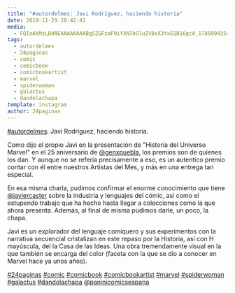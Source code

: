 ```yaml
---
title: "#autordelmes: Javi Rodríguez, haciendo historia"
date: 2019-11-29 20:42:41
media: 
  - FQIoAkMzLBdAEAAAAAAAABgSZGFzaF9iYXNlbGluZV8xX3YxEQB16gcA_17850043540735074.mp4
tags: 
  - autordelmes
  - 24paginas
  - comic
  - comicbook
  - comicbookartist
  - marvel
  - spiderwoman
  - galactus
  - dandolachapa
template: instagram
author: 24paginas
---
```


[#autordelmes](/tags/autordelmes): Javi Rodríguez, haciendo historia.

Como dijo el propio Javi en la presentación de "Historia del Universo Marvel" en el 25 aniversario de [@genxpuebla](https://instagram.com/genxpuebla), los premios son de quienes los dan. Y aunque no se refería precisamente a eso, es un autentico premio contar con él entre nuestros Artistas del Mes, y más en una entrega tan especial.

En esa misma charla, pudimos confirmar el enorme conocimiento que tiene [@javiercaster](https://instagram.com/javiercaster) sobre la industria y lenguajes del cómic, así como el estupendo trabajo que ha hecho hasta llegar a colecciones como la que ahora presenta.
Además, al final de misma pudimos darle, un poco, la chapa.

Javi es un explorador del lenguaje comiquero y sus experimentos con la narrativa secuencial cristalizan en este repaso por la Historia, así con H mayúscula, del la Casa de las Ideas. Una obra tremendamente visual en la que también se encarga del color (faceta con la que se dio a conocer en Marvel hace ya unos años).

[#24paginas](/tags/24paginas) [#comic](/tags/comic) [#comicbook](/tags/comicbook) [#comicbookartist](/tags/comicbookartist) [#marvel](/tags/marvel) [#spiderwoman](/tags/spiderwoman) [#galactus](/tags/galactus) [#dandolachapa](/tags/dandolachapa) [@paninicomicsespana](https://instagram.com/paninicomicsespana)
